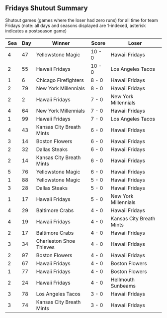 ## Fridays Shutout Summary



Shutout games (games where the loser had zero runs) for all time for team Fridays (note: all days and seasons displayed are 1-indexed, asterisk indicates a postseason game)


| Sea | Day | Winner | Score | Loser | 
| ------ |------ |------ |------ |------ |
| 4 | 47 | Yellowstone Magic | 10 - 0 | Hawaii Fridays | 
| 2 | 55 | Hawaii Fridays | 10 - 0 | Los Angeles Tacos | 
| 1 | 6 | Chicago Firefighters | 8 - 0 | Hawaii Fridays | 
| 2 | 79 | New York Millennials | 8 - 0 | Hawaii Fridays | 
| 2 | 2 | Hawaii Fridays | 7 - 0 | New York Millennials | 
| 4 | 64 | New York Millennials | 7 - 0 | Hawaii Fridays | 
| 1 | 99 | Hawaii Fridays | 7 - 0 | Los Angeles Tacos | 
| 4 | 43 | Kansas City Breath Mints | 6 - 0 | Hawaii Fridays | 
| 3 | 14 | Boston Flowers | 6 - 0 | Hawaii Fridays | 
| 2 | 32 | Dallas Steaks | 6 - 0 | Hawaii Fridays | 
| 2 | 14 | Kansas City Breath Mints | 6 - 0 | Hawaii Fridays | 
| 5 | 76 | Yellowstone Magic | 6 - 0 | Hawaii Fridays | 
| 1 | 88 | Yellowstone Magic | 5 - 0 | Hawaii Fridays | 
| 3 | 28 | Dallas Steaks | 5 - 0 | Hawaii Fridays | 
| 1 | 17 | Hawaii Fridays | 5 - 0 | New York Millennials | 
| 4 | 29 | Baltimore Crabs | 4 - 0 | Hawaii Fridays | 
| 4 | 19 | Hawaii Fridays | 4 - 0 | Kansas City Breath Mints | 
| 2 | 17 | Baltimore Crabs | 4 - 0 | Hawaii Fridays | 
| 3 | 34 | Charleston Shoe Thieves | 4 - 0 | Hawaii Fridays | 
| 2 | 97 | Boston Flowers | 4 - 0 | Hawaii Fridays | 
| 2 | 67 | Hawaii Fridays | 4 - 0 | Boston Flowers | 
| 1 | 77 | Hawaii Fridays | 4 - 0 | Boston Flowers | 
| 2 | 24 | Hawaii Fridays | 4 - 0 | Hellmouth Sunbeams | 
| 3 | 78 | Los Angeles Tacos | 3 - 0 | Hawaii Fridays | 
| 3 | 74 | Kansas City Breath Mints | 3 - 0 | Hawaii Fridays | 


